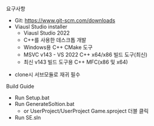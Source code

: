 요구사항
- Git: https://www.git-scm.com/downloads
- Viausl Studio installer
	- Viausl Studio 2022
	- C++를 사용한 데스크톱 개발
	- Windows용 C++ CMake 도구
	- MSVC v143 - VS 2022 C++ x64/x86 빌드 도구(최신)
	- 최신 v143 빌드 도구용 C++ MFC(x86 및 x64)
	
* clone시 서브모듈로 재귀 필수

Build Guide
- Run Setup.bat
- Run GenerateSoltion.bat
	- or UserProject/UserProject Game.sproject 더블 클릭
- Run SE.sln